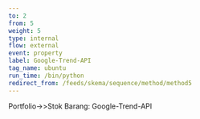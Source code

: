 ```yaml
---
to: 2
from: 5
weight: 5
type: internal
flow: external
event: property
label: Google-Trend-API
tag_name: ubuntu
run_time: /bin/python
redirect_from: /feeds/skema/sequence/method/method5
---
```

Portfolio->>Stok Barang: Google-Trend-API
